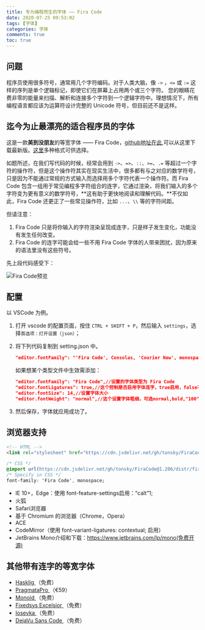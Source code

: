```yaml
---
title: 专为编程而生的字体 —— Fira Code
date: 2020-07-25 09:53:02
tags: [字体]
categories: 字体
comments: true
toc: true
---
```


## 问题

程序员使用很多符号，通常用几个字符编码。对于人类大脑，像 `->` ，`<=` 或 `:=` 这样的序列是单个逻辑标记，即使它们在屏幕上占用两个或三个字符。 您的眼睛花费非零的能量来扫描、解析和连接多个字符到一个逻辑字符中。理想情况下，所有编程语言都应该为运算符设计完整的 Unicode 符号，但目前还不是这样。

<!--more-->

## 迄今为止最漂亮的适合程序员的字体

这是一款**美到没朋友**的等宽字体 —— Fira Code，[github地址在此](https://github.com/tonsky/FiraCode),可以从这里下载最新版。[这里](https://github.com/tonsky/FiraCode/tree/master/distr)多种格式可供选择。

如题所述，在我们写代码的时候，经常会用到 `->`、`=>`、`::`、`>=`、`.=` 等超过一个字符的操作符，但是这个操作符其实在现实生活中，很多都有与之对应的数学符号，只是因为不能通过常规的方式输入而选择用多个字符代表一个操作符。而 Fira Code 包含一组用于常见编程多字符组合的连字，它通过渲染，将我们输入的多个字符变为更有意义的数学符号，**这有助于更快地阅读和理解代码。**不仅如此，Fira Code 还更正了一些常见操作符，比如 `...`、`\\` 等的字符间距。

但请注意：

1. Fira Code 只是将你输入的字符渲染呈现成连字，只是样子发生变化，功能没有发生任何改变。
2. Fira Code 的连字可能会给一些不用 Fira Code 字体的人带来困扰，因为原来的语法里没有这些符号。

先上段代码感受下：

![Fira Code预览](https://gitee.com/Sogrey/gitee-cdn/raw/master/imgs/TIM截图20200725102225.png)

## 配置

以 VSCode 为例。

1. 打开 vscode 的配置页面，按住 `CTRL + SHIFT + P`，然后输入 `settings`，选择`首选项：打开设置（json）`；
2. 将下列代码复制到 setting.json 中。

    ``` json
    "editor.fontFamily": "'Fira Code', Consolas, 'Courier New', monospace",//将 'Fira Code' 放在最前面
    ```
    如果想某个类型文件中生效需添加：
    ```json
    "editor.fontFamily": "Fira Code",//设置的字体类型为 Fira Code
    "editor.fontLigatures": true,//这个控制是否启用字体连字，true启用，false不启用，这里选择启用
    "editor.fontSize": 14,//设置字体大小
    "editor.fontWeight": "normal",//这个设置字体粗细，可选normal,bold,"100"~"900"等，选择合适的就行
    ```

3. 然后保存，字体就应用成功了。

## 浏览器支持
``` html
<!-- HTML -->
<link rel="stylesheet" href="https://cdn.jsdelivr.net/gh/tonsky/FiraCode@1.206/distr/fira_code.css">
```
``` css
/* CSS */
@import url(https://cdn.jsdelivr.net/gh/tonsky/FiraCode@1.206/distr/fira_code.css);
/* Specify in CSS */
font-family: 'Fira Code', monospace;
```

- IE 10+，Edge：使用 font-feature-settings启用：“calt”1;
- 火狐
- Safari浏览器
- 基于 Chromium 的浏览器（Chrome，Opera）
- ACE
- CodeMirror（使用 font-variant-ligatures: contextual; 启用）
- JetBrains Mono介绍和下载：https://www.jetbrains.com/lp/mono(免费开源)

## 其他带有连字的等宽字体
- [Hasklig ](https://github.com/i-tu/Hasklig)（免费）
- [PragmataPro ](http://www.fsd.it/fonts/pragmatapro.htm)（€59）
- [Monoid ](http://larsenwork.com/monoid/)（免费）
- [Fixedsys Excelsior ](https://github.com/kika/fixedsys)（免费）
- [Iosevka ](https://be5invis.github.io/Iosevka/)（免费）
- [DejaVu Sans Code ](https://github.com/SSNikolaevich/DejaVuSansCode)（免费）